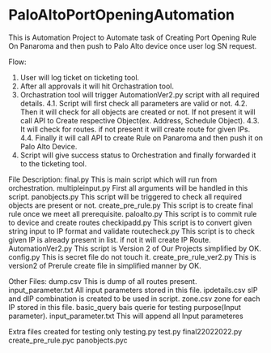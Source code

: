 # PaloAltoPortOpeningAutomation
This is Automation Project to Automate task of Creating Port Opening Rule On Panaroma and then push to Palo Alto device once user log SN request.

Flow:
1. User will log ticket on ticketing tool.
2. After all approvals it will hit Orchastration tool.
3. Orchastration tool will trigger AutomationVer2.py script with all required details.
4.1. Script will first check all parameters are valid or not.
4.2. Then it will check for all objects are created or not. If not present it will call API to Create respective Object(ex. Address, Schedule Object).
4.3. It will check for routes. if not present it will create route for given IPs.
4.4. Finally it will call API to create Rule on Panaroma and then push it on Palo Alto Device.
5. Script will give success status to Orchestration and finally forwarded it to the ticketing tool.

File Description:
final.py		This is main script which will run from orchestration.
multipleinput.py	First all arguments will be handled in this script.
panobjects.py		This script will be triggered to check all required objects are present or not.
create_pre_rule.py	This script is to create final rule once we meet all prerequisite.
paloalto.py		This script is to commit rule to device and create routes
checkipadd.py		This script is to convert given string input to IP format and validate
routecheck.py		This script is to check given IP is already present in list. if not it will create IP Route.
AutomationVer2.py			This script is Version 2 of Our Projects simplified by OK.
config.py		This is secret file do not touch it.
create_pre_rule_ver2.py This is version2 of Prerule create file in simplified manner by OK.

Other Files:
dump.csv		This is dump of all routes present.
input_parameter.txt	All input parameters stored in this file.
ipdetails.csv		sIP and dIP combination is created to be used in script.
zone.csv		zone for each IP stored in this file.
basic_query		bais querie for testing purpose(Input parameter).
input_parameter.txt	This will append all Input parameteres

Extra files created for testing only
testing.py
test.py
final22022022.py
create_pre_rule.pyc
panobjects.pyc
